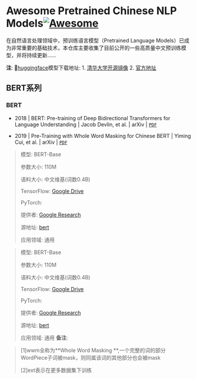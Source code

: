 # Awesome Pretrained Chinese NLP Models[![Awesome](https://awesome.re/badge.svg)](https://awesome.re)

在自然语言处理领域中，预训练语言模型（Pretrained Language Models）已成为非常重要的基础技术，本仓库主要收集了目前公开的一些高质量中文预训练模型，并将持续更新......

**注**: 🤗[huggingface](https://github.com/huggingface/transformers)模型下载地址: 1. [清华大学开源镜像](https://mirror.tuna.tsinghua.edu.cn/hugging-face-models/) 2. [官方地址](https://huggingface.co/models)

## BERT系列

### BERT

+ 2018 | BERT: Pre-training of Deep Bidirectional Transformers for Language Understanding | Jacob Devlin, et al. | arXiv | [`PDF`](https://arxiv.org/abs/1810.04805)

+ 2019 | Pre-Training with Whole Word Masking for Chinese BERT | Yiming Cui, et al. | arXiv | [`PDF`](https://arxiv.org/abs/1906.08101)

>模型: BERT-Base
>
>参数大小: 110M
>
>语料大小: 中文维基(词数0.4B)
>
>TensorFlow: [Google Drive](https://storage.googleapis.com/bert_models/2018_11_03/chinese_L-12_H-768_A-12.zip)
>
>PyTorch:
>
>提供者: [Google Research](https://github.com/google-research)
>
>源地址: [bert](https://github.com/google-research/bert)
>
>应用领域: 通用

>模型: BERT-Base
>
>参数大小: 110M
>
>语料大小: 中文维基(词数0.4B)
>
>TensorFlow: [Google Drive](https://storage.googleapis.com/bert_models/2018_11_03/chinese_L-12_H-768_A-12.zip)
>
>PyTorch:
>
>提供者: [Google Research](https://github.com/google-research)
>
>源地址: [bert](https://github.com/google-research/bert)
>
>应用领域: 通用
**备注**: 

> [1]wwm全称为**Whole Word Masking **,一个完整的词的部分WordPiece子词被mask，则同属该词的其他部分也会被mask
>
> [2]ext表示在更多数据集下训练

